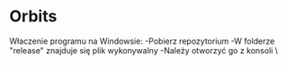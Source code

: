 # Orbits
Właczenie programu na Windowsie:
-Pobierz repozytorium
-W folderze "release" znajduje się plik wykonywalny
-Należy otworzyć go z konsoli \
